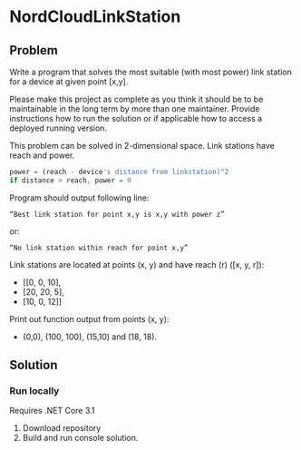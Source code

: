 # NordCloudLinkStation
## Problem
Write a program that solves the most suitable (with most power) link station for a device at given point [x,y].

Please make this project as complete as you think it should be to be maintainable in the long term by more than one maintainer. Provide instructions how to run the solution or if applicable
how to access a deployed running version.

This problem can be solved in 2-dimensional space. Link stations have reach and power.
```javascript
power = (reach - device's distance from linkstation)^2
if distance > reach, power = 0
```

Program should output following line:
```
“Best link station for point x,y is x,y with power z”
```
or:
```
“No link station within reach for point x,y”
```

Link stations are located at points (x, y) and have reach (r) ([x, y, r]):
- [[0, 0, 10],
- [20, 20, 5],
- [10, 0, 12]]

Print out function output from points (x, y):
- (0,0), (100, 100), (15,10) and (18, 18).

## Solution
### Run locally
Requires .NET Core 3.1
1. Download repository
2. Build and run console solution.
